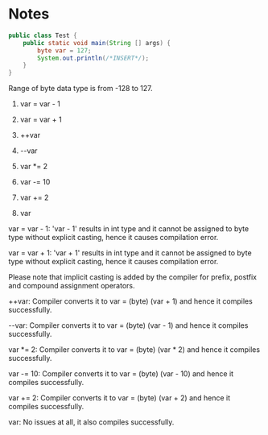 # Notes
``` java
public class Test {
    public static void main(String [] args) {
        byte var = 127;
        System.out.println(/*INSERT*/);
    }   
}
```
Range of byte data type is from -128 to 127.


1. var = var - 1

2. var = var + 1

3. ++var

4. --var

5. var *= 2

6. var -= 10

7. var += 2

8. var

var = var - 1: 'var - 1' results in int type and it cannot be assigned to byte type without explicit casting, hence it causes compilation error.

var = var + 1: 'var + 1' results in int type and it cannot be assigned to byte type without explicit casting, hence it causes compilation error.

Please note that implicit casting is added by the compiler for prefix, postfix and compound assignment operators.

++var: Compiler converts it to var = (byte) (var + 1) and hence it compiles successfully.

--var: Compiler converts it to var = (byte) (var - 1) and hence it compiles successfully.

var *= 2: Compiler converts it to var = (byte) (var * 2) and hence it compiles successfully.

var -= 10: Compiler converts it to var = (byte) (var - 10) and hence it compiles successfully.

var += 2: Compiler converts it to var = (byte) (var + 2) and hence it compiles successfully.

var: No issues at all, it also compiles successfully.